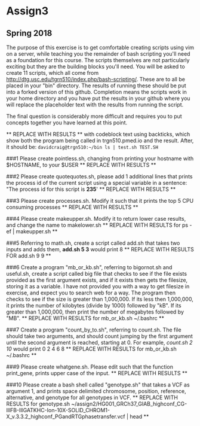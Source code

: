 # Assign3
## Spring 2018

The purpose of this exercise is to get comfortable creating scripts using vim on a server, while teaching you the remainder of bash scripting you'll need as a foundation for this course. The scripts themselves are not particularly exciting but they are the building blocks you'll need.  You will be asked to create 11 scripts, which all come from http://dtg.usc.edu/tgrn510/index.php/bash-scripting/.  These are to all be placed in your "bin" directory. The results of running these should be put into a forked version of this github.  Completion means the scripts work in your home directory and you have put the results in your github where you will replace the placeholder text with the results from running the script.

The final question is considerably more difficult and requires you to put concepts together you have learned at this point.

** REPLACE WITH RESULTS **
with codeblock text using backticks, which show both the program being called in trgn510.pmed.io and the result.  After, it should be:
`
davidcraig@trgn510:~/bin ls | test.sh
TEST.SH
`

###1
Please create pointless.sh, changing from printing your hostname with $HOSTNAME, to your $USER
** REPLACE WITH RESULTS **

###2
Please create quotequotes.sh, please add 1 additional lines that prints the process id of the current script using a special variable in a sentence: "The process id for this script is **235**'
** REPLACE WITH RESULTS **

###3
Please create processes.sh.  Modify it such that it prints the top 5 CPU consuming processes
** REPLACE WITH RESULTS **

###4
Please create makeupper.sh.  Modify it to return lower case results, and change the name to makelower.sh
** REPLACE WITH RESULTS for ps -ef | makeupper.sh **

###5
Referring to math.sh, create a script called add.sh that takes two inputs and adds them, **add.sh 5 3** would print 8
** REPLACE WITH RESULTS FOR add.sh 9 9 **

###6
Create a program "mb_or_kb.sh", referring to bigornot.sh and useful.sh, create a script called big file that checks to see if the file exists provided as the first argument exists, and if it exists then gets the filesize, storing it as a variable. I have not provided you with a way to get filesize in exercise, and expect you to search web for a way.  The program then checks to see if the size is greater than 1,000,000.  If its less then 1,000,000, it prints the number of kilobytes (divide by 1000) followed by "kB".  If its greater than 1,000,000, then print the number of megabytes followed by "MB".
** REPLACE WITH RESULTS for mb_or_kb.sh ~/.bashrc **

###7
Create a program "count_by_to.sh", referring to count.sh.  The file should take two arguments, and should count jumping by the first argument until the second argument is reached, starting at 0.  For example, *count.sh 2 10* would print 0 2 4 6 8
** REPLACE WITH RESULTS for mb_or_kb.sh ~/.bashrc **

###9
Please create whatgene.sh.  Please edit such that the function print_gene, prints upper case of the input.
** REPLACE WITH RESULTS **

###10
Please create a bash shell called "genotype.sh" that takes a VCF as argument 1, and prints space delimited chromosome, position, reference, alternative, and genotype for all genotypes in VCF.
** REPLACE WITH RESULTS for genotype.sh ~/assign2/HG001_GRCh37_GIAB_highconf_CG-IllFB-IllGATKHC-Ion-10X-SOLID_CHROM1-X_v.3.3.2_highconf_PGandRTGphasetransfer.vcf | head **
